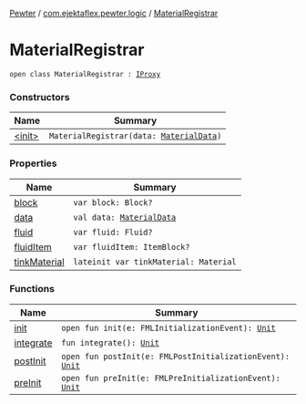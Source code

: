 [Pewter](../../index.md) / [com.ejektaflex.pewter.logic](../index.md) / [MaterialRegistrar](./index.md)

# MaterialRegistrar

`open class MaterialRegistrar : `[`IProxy`](../../com.ejektaflex.pewter.proxy/-i-proxy/index.md)

### Constructors

| Name | Summary |
|---|---|
| [&lt;init&gt;](-init-.md) | `MaterialRegistrar(data: `[`MaterialData`](../../com.ejektaflex.pewter.api.core.materials.stats/-material-data/index.md)`)` |

### Properties

| Name | Summary |
|---|---|
| [block](block.md) | `var block: Block?` |
| [data](data.md) | `val data: `[`MaterialData`](../../com.ejektaflex.pewter.api.core.materials.stats/-material-data/index.md) |
| [fluid](fluid.md) | `var fluid: Fluid?` |
| [fluidItem](fluid-item.md) | `var fluidItem: ItemBlock?` |
| [tinkMaterial](tink-material.md) | `lateinit var tinkMaterial: Material` |

### Functions

| Name | Summary |
|---|---|
| [init](init.md) | `open fun init(e: FMLInitializationEvent): `[`Unit`](https://kotlinlang.org/api/latest/jvm/stdlib/kotlin/-unit/index.html) |
| [integrate](integrate.md) | `fun integrate(): `[`Unit`](https://kotlinlang.org/api/latest/jvm/stdlib/kotlin/-unit/index.html) |
| [postInit](post-init.md) | `open fun postInit(e: FMLPostInitializationEvent): `[`Unit`](https://kotlinlang.org/api/latest/jvm/stdlib/kotlin/-unit/index.html) |
| [preInit](pre-init.md) | `open fun preInit(e: FMLPreInitializationEvent): `[`Unit`](https://kotlinlang.org/api/latest/jvm/stdlib/kotlin/-unit/index.html) |
